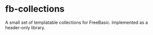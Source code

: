 # fb-collections
A small set of templatable collections for FreeBasic. Implemented as a header-only library.
